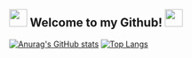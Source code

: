 <!-- ### Hi there 👋 -->

<!--
**CrazyZhang666/CrazyZhang666** is a ✨ _special_ ✨ repository because its `README.md` (this file) appears on your GitHub profile.

Here are some ideas to get you started:

- 🔭 I’m currently working on ...
- 🌱 I’m currently learning ...
- 👯 I’m looking to collaborate on ...
- 🤔 I’m looking for help with ...
- 💬 Ask me about ...
- 📫 How to reach me: ...
- 😄 Pronouns: ...
- ⚡ Fun fact: ...
-->

## <img src="https://cdn.discordapp.com/emojis/630965840208199680.gif?v=1" height=32/> Welcome to my Github! <img src="https://cdn.discordapp.com/emojis/630965840208199680.gif?v=1" height=32/>

[![Anurag's GitHub stats](https://github-readme-stats.vercel.app/api?username=CrazyZhang666)](https://github.com/anuraghazra/github-readme-stats)
[![Top Langs](https://github-readme-stats.vercel.app/api/top-langs/?username=CrazyZhang666&layout=compact)](https://github.com/anuraghazra/github-readme-stats)

